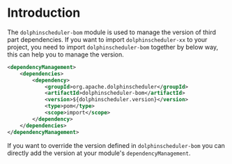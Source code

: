 # Introduction
The `dolphinscheduler-bom` module is used to manage the version of third part dependencies. If you want to import 
`dolphinscheduler-xx` to your project, you need to import `dolphinscheduler-bom` together by below way, 
this can help you to manage the version.
```xml
<dependencyManagement>
    <dependencies>
        <dependency>
            <groupId>org.apache.dolphinscheduler</groupId>
            <artifactId>dolphinscheduler-bom</artifactId>
            <version>${dolphinscheduler.version}</version>
            <type>pom</type>
            <scope>import</scope>
        </dependency>
    </dependencies>
</dependencyManagement>
```
If you want to override the version defined in `dolphinscheduler-bom` you can directly add the version at your 
module's `dependencyManagement`.